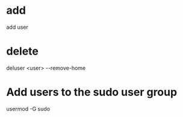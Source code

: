 # add
add user  
# delete
deluser \<user\> --remove-home  
# Add users to the sudo user group
usermod -G sudo  
